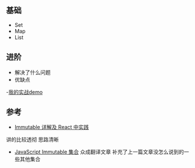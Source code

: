 ## 基础
- Set
- Map
- List

## 进阶
- 解决了什么问题
- 优缺点

-[我的实战demo](https://codesandbox.io/s/vykxyx4735)

## 参考
- [Immutable 详解及 React 中实践](https://zhuanlan.zhihu.com/purerender/20295971)

讲的比较透彻  思路清晰

- [JavaScript Immutable 集合](http://www.zcfy.cc/article/241)
众成翻译文章  补充了上一篇文章没怎么说到的一些其他集合
